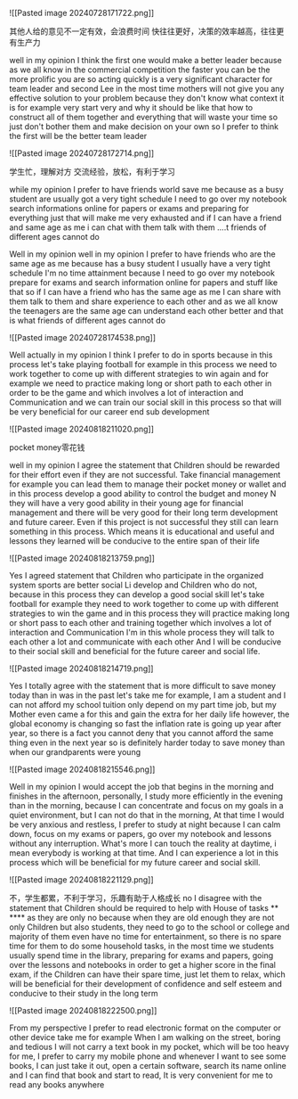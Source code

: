 ![[Pasted image 20240728171722.png]]


其他人给的意见不一定有效，会浪费时间
快往往更好，决策的效率越高，往往更有生产力

well in my opinion I think the first one would make a better leader because as we all know in the commercial competition the faster you can be the more prolific you are so acting quickly is a very significant character for team leader and second Lee in the most time mothers will not give you any effective solution to your problem because they don't know what context it is for example very start very and why it should be like that how to construct all of them together and everything that will waste your time so just don't bother them and make decision on your own so I prefer to think the first will be the better team leader


![[Pasted image 20240728172714.png]]

学生忙，理解对方
交流经验，放松，有利于学习

while my opinion I prefer to have friends world save me because as a busy student are usually got a very tight schedule I need to go over my notebook search informations online for papers or exams and preparing for everything just that will make me very exhausted and if I can have a friend and same 
age as me i can chat with them talk with them ....t friends of different ages cannot do

Well in my opinion well in my opinion I prefer to have friends who are the same age as me because has a busy student I usually have a very tight schedule I'm no time attainment because I need to go over my notebook prepare for exams and search information online for papers and stuff like that so if I can have a friend who has the same age as me I can share with them talk to them and share experience to each other and as we all know the teenagers are the same age can understand each other better and that is what friends of different ages cannot do


![[Pasted image 20240728174538.png]]

Well actually in my opinion I think I prefer to do in sports because in this process let's take playing football for example in this process we need to work together to come up with different strategies to win again and for example we need to practice making long or short path to each other in order to be the game and which involves a lot of interaction and Communication and we can train our social skill in this process so that will be very beneficial for our career end sub development

![[Pasted image 20240818211020.png]]

pocket money零花钱

well in my opinion I agree the statement that Children should be rewarded for their effort even if they are not successful. Take financial management for example you can lead them to manage their pocket money or wallet and in this process develop a good ability to control the budget and money N they will have a very good ability in their young age for financial management and there will be very good for their long term development and future career. Even if this project is not successful they still can learn something in this process. Which means it is educational and useful and lessons they learned will be conducive to the entire span of their life 

![[Pasted image 20240818213759.png]]

Yes I agreed statement that Children who participate in the organized system sports are better social Li develop and Children who do not, because in this process they can develop a good social skill let's take football for example they need to work together to come up with different strategies to win the game and in this process they will practice making long or short pass to each other and training together which involves a lot of interaction and Communication I'm in this whole process they will talk to each other a lot and communicate with each other And I will be conducive to their social skill and beneficial for the future career and social life.

![[Pasted image 20240818214719.png]]

Yes I totally agree with the statement that is more difficult to save money today than in was in the past let's take me for example, I am a student and I can not afford my school tuition only depend on my part time job, but my Mother even came a for this and gain the extra for her daily life
however, the global economy is changing so fast
the inflation rate is going up year after year, so there is a fact you cannot deny that you cannot afford the same thing even in the next year so is definitely harder today to save money than when our grandparents were young

![[Pasted image 20240818215546.png]]

Well in my opinion I would accept the job that begins in the morning and finishes in the afternoon, 
personally,  I study more efficiently in the evening than in the  morning, because I can concentrate and focus on my goals in a quiet environment, but I can not do that in the morning, At that time I would be very anxious and restless, I prefer to study at night because I can calm down, focus on my exams or papers, go over my notebook and lessons without any interruption.
What's more I can touch the reality at daytime, i mean everybody is working at that time. And I can experience a lot in this process
which will be beneficial for my future career and social skill.

![[Pasted image 20240818221129.png]]

不，学生都累，不利于学习，乐趣有助于人格成长
no I disagree with the statement that Children should be required to help with House of tasks ** **** as they are only no 
because when they are old enough they are not only Children but also students, they need to go to the school or college
and majority of them even have no time for entertainment, so there is no spare time for them to do some household tasks, in the most time we students usually spend time in the library, preparing for exams and papers, going over the lessons and notebooks in order to get a higher score in the final exam, if the Children can have their spare time,  just let them to relax, which will be beneficial for their development of confidence and self esteem and conducive to their study in the long term

![[Pasted image 20240818222500.png]]

From my perspective I prefer to read electronic format on the computer or other device 
take me for example When I am walking on the street, boring and tedious
I will not carry a text book in my pocket, which will be too heavy for me, 
I prefer to carry my mobile phone and whenever I want to see some books, I can just take it out, open a certain software, search its name online and I can find that book and start to read, It is very convenient for me to read any books anywhere
